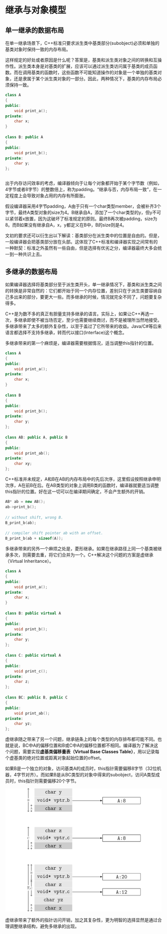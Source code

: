 # 继承与对象模型

## 单一继承的数据布局

在单一继承场景下，C++标准只要求派生类中基类部分(subobject)必须和单独的基类对象时保持一致的内存布局。

这样规定的好处或者原因是什么呢？答案是，基类和派生类对象之间的转换和互操作性。派生类本身是对基类的扩展，应该可以通过派生类访问属于基类的成员函数。而在调用基类的函数时，这些函数不可能知道操作的对象是一个单独的基类对象，还是隶属于某个派生类对象的一部分。因此，两种情况下，基类的内存布局必须保持一致。

```cpp
class A
{
public:
    void print_a();
private:
    char x;
}

class B: public A
{
public:
    void print_b();
private:
    char y;
};
```

```cpp

```

出于内存访问效率的考虑，编译器倾向于让每个对象都开始于某个字节数（例如，4字节或者8字节）的整数倍上，称为padding。“继承与否，内存布局一致”，在一定程度上会导致对象占用的内存有所膨胀。

假设编译器采用4字节padding，A由于只有一个char类型member，会被补齐3个字节，最终A类型对象的size为4。B继承自A，添加了一个char类型的y，但y不可以紧邻着x放置，因为这破坏了标准规定的原则。最终B再次被padding，size为8。而B如果没有继承自A，x，y都定义在B中，B的size则是4。

文初的要求还可以衍生出以下解读：基类部分在派生类中的位置是自由的。但是，一般编译器会把基类部分放在头部。这体现了C++标准和编译器实现之间常有的一种默契：标准之外虽然有一些自由，但是选择有优劣之分，编译器最终大多会统一到一种共识上去。


## 多继承的数据布局

如果编译器选择将基类部分至于派生类开头，单一继承情况下，基类和派生类之间的转换是非常自然的：它们都开始于同一个内存位置，差别只在于派生类要容纳自己多出来的部分，要更大一些。而多继承的时候，情况就完全不同了，问题要复杂得多。

C++是为数不多的真正有胆量支持多继承的语言。实际上，如果让C++再选一次，多继承即使不被当场否定，至少也需要继续商讨，而不是被理所当然地接受。多继承带来了太多的额外复杂性，以至于盖过了它所带来的收益。Java/C#等后来语言都选择不支持多继承，转而代以接口(Interface)这个概念。

多继承带来的第一个麻烦是，编译器需要根据情况，适当调整this指针的位置。

```cpp
class A
{
public:
    void print_a();
private:
    char x;
}

class B
{
public:
    void print_b();
private:
    char y;
};

class AB: public A, public B
{
public:
    void print_ab();
private:
    char xy;
};
```

C++标准并未规定，A和B在AB的内存布局中的先后次序，这里假设按照继承申明次序，A在前B在后。在AB类型的对象上调用B类的函数时，编译器就要适当调整this指针的位置。好在这一切可以在编译期间确定，不会产生额外的开销。

```cpp
AB* ab = new AB();
ab->print_b();

// without shift, wrong B.
B_print_b(ab);

// compiler shift pointer ab with an offset.
B_print_b(ab + sizeof(A));
```

多继承带来的另外一个麻烦之处是，菱形继承。如果在继承路径上同一个基类被继承多次，则需要去重，将它们合并为一个。C++解决这个问题的方案是虚继承（Virtual Inheritance）。

```cpp
class A
{
public:
    void print_a();
private:
    char x;
}

class B: public virtual A
{
public:
    void print_b();
private:
    char y;
};

class C: public virtual A
{
public:
    void print_c();
private:
    char z;
};

class BC: public B, public C
{
public:
    void print_ab();
private:
    char yz;
};
```

虚继承随之带来了另一个问题，继承链条上的每个类型的内存排布都可能不同。也就是说，BC中A的偏移位置和B或C中A的偏移位置都不相同。编译器为了解决这个问题，需要实现**虚基类偏移量表（Virtual Base Classes Table）**，用以记录每个虚基类的绝对位置或距离对象起始位置的offset。

如果B是一个独立的对象，访问基类A的成员时，this指针需要偏移8字节（32位机器，4字节对齐）。而如果B是从BC类型的对象中得来的subobject，访问A类型成员时，this指针则需要偏移20个字节。

![Virtual Inheritance and Memory Layouts](inherit.png)

虚继承带来了额外的指针访问开销，加之其复杂性，更为明智的选择显然是通过合理调整继承结构，避免多继承的出现。
